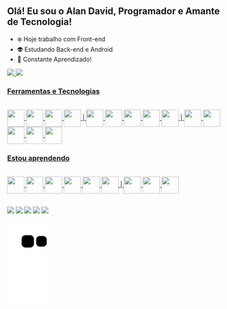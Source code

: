 ## Olá! Eu sou o Alan David, Programador e Amante de Tecnologia!

- :snowflake: Hoje trabalho com Front-end
- :alien: Estudando Back-end e Android
- :cookie: Constante Aprendizado!
<div align="align">
<a href="https://github.com/AlanDavid-007">
<img height="180em" src="https://github-readme-stats.vercel.app/api/top-langs/?username=AlanDavid-007&layout=compact&langs_count=7&theme=dracula"/>
<img height="180em" src="https://github-readme-stats.vercel.app/api?username=AlanDavid-007&show_icons=true&theme=dracula&include_all_commits=true&count_private=true"/>
</div>

### Ferramentas e Tecnologias

<div style="display: inline_block"><br>
<img align="center" src="https://cdn.jsdelivr.net/gh/devicons/devicon/icons/git/git-original.svg" width="40" height="40"/>
<img align="center" src="https://cdn.jsdelivr.net/gh/devicons/devicon/icons/intellij/intellij-original.svg" width="40" height="40"/>
<img align="center" src="https://cdn.jsdelivr.net/gh/devicons/devicon/icons/vscode/vscode-original.svg" width="40" height="40"/>
<img align="center" src="https://cdn.jsdelivr.net/gh/devicons/devicon/icons/mysql/mysql-original.svg" width="40" height="40"/>
  |
<img align="center" src="https://cdn.jsdelivr.net/gh/devicons/devicon/icons/chrome/chrome-original.svg" width="40" height="40"/>
<img align="center" src="https://cdn.jsdelivr.net/gh/devicons/devicon/icons/codepen/codepen-plain.svg" width="40" height="40"/>
<img align="center" src="https://cdn.jsdelivr.net/gh/devicons/devicon/icons/github/github-original.svg" width="40" height="40"/>
<img align="center" src="https://cdn.jsdelivr.net/gh/devicons/devicon/icons/trello/trello-plain.svg" width="40" height="40"/>
<img align="center" src="https://cdn.jsdelivr.net/gh/devicons/devicon/icons/bitbucket/bitbucket-original.svg" width="40" height="40"/>
|
<img align="center" src="https://cdn.jsdelivr.net/gh/devicons/devicon/icons/inkscape/inkscape-original.svg" width="40" height="40"/>
<img align="center" src="https://cdn.jsdelivr.net/gh/devicons/devicon/icons/photoshop/photoshop-plain.svg" width="40" height="40"/>
<img align="center" src="https://cdn.jsdelivr.net/gh/devicons/devicon/icons/illustrator/illustrator-plain.svg" width="40" height="40"/>
<img align="center" src="https://cdn.jsdelivr.net/gh/devicons/devicon/icons/canva/canva-original.svg" width="40" height="40"/>
<img align="center" src="https://cdn.jsdelivr.net/gh/devicons/devicon/icons/figma/figma-original.svg" width="40" height="40"/>

</div>
  
### Estou aprendendo

<div style="display: inline_block"><br>
<img align="center" src="https://cdn.jsdelivr.net/gh/devicons/devicon/icons/html5/html5-original.svg" width="40" height="40"/>
<img align="center" src="https://cdn.jsdelivr.net/gh/devicons/devicon/icons/css3/css3-original.svg" width="40" height="40"/>
<img align="center" src="https://cdn.jsdelivr.net/gh/devicons/devicon/icons/sass/sass-original.svg" width="40" height="40"/>
<img align="center" src="https://cdn.jsdelivr.net/gh/devicons/devicon/icons/javascript/javascript-original.svg" width="40" height="40"/>
<img align="center" src="https://cdn.jsdelivr.net/gh/devicons/devicon/icons/jquery/jquery-original.svg" width="40" height="40"/>
<img align="center" src="https://cdn.jsdelivr.net/gh/devicons/devicon/icons/bootstrap/bootstrap-original.svg" width="40" height="40"/>
  |
<img align="center" src="https://cdn.jsdelivr.net/gh/devicons/devicon/icons/kotlin/kotlin-original.svg" width="40" height="40"/>
<img align="center" src="https://cdn.jsdelivr.net/gh/devicons/devicon/icons/php/php-original.svg" width="40" height="40"/>
<img align="center" src="https://cdn.jsdelivr.net/gh/devicons/devicon/icons/android/android-original.svg" width="40" height="40"/>


</div>
  <!--<img align="right" alt="Rafa-pic" height="150" style="border-radius:50px;" src="https://media.discordapp.net/attachments/639956127056134178/890373478988013628/Publicacoes_Instagram_1_1.png?width=676&height=676">-->
</div>
  
  ##
  
<div>
<a href="https://instagram.com/alanzoka_david" target="_blank"><img src="https://img.shields.io/badge/-Instagram-%23E4405F?style=for-the-badge&logo=instagram&logoColor=white" target="_blank"></a>
   <a href="https://discord.gg/rE62rBVz" target="_blank"><img src="https://img.shields.io/badge/Discord-7289DA?style=for-the-badge&logo=discord&logoColor=white" target="_blank"></a> 
  <a href = "mailto:alan@wswork.com.br"><img src="https://img.shields.io/badge/Gmail-D14836?style=for-the-badge&logo=gmail&logoColor=white" target="_blank"></a>
<a href="https://www.linkedin.com/in/alan-silva-pereira-david-893171227/" target="_blank"><img src="https://img.shields.io/badge/-LinkedIn-%230077B5?style=for-the-badge&logo=linkedin&logoColor=white" target="_blank"></a>  
<a href="https://codepen.io/alandavid-007/" target="_blank"><img src="https://img.shields.io/badge/-codepen-%230077B5?style=for-the-badge&logo=codepen&logoColor=white" target="_blank"></a>  
  
 ![Snake animation](https://github.com/rafaballerini/rafaballerini/blob/output/github-contribution-grid-snake.svg)
  
 </div>
